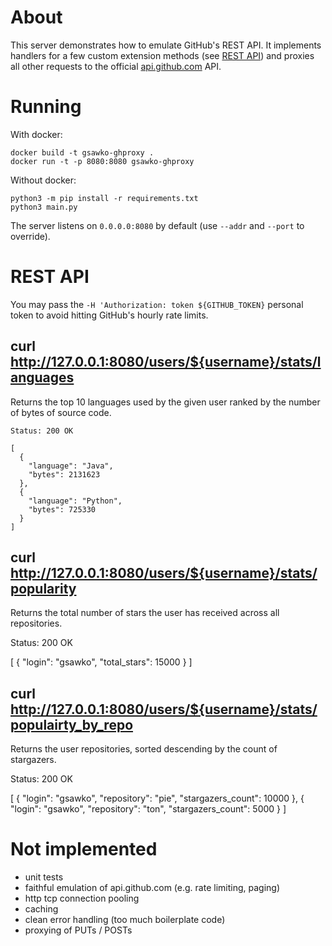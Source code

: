 # About

This server demonstrates how to emulate GitHub's REST API.
It implements handlers for a few custom extension methods (see [REST API](#rest-api)) and proxies all other requests
to the official [api.github.com](https://api.github.com) API.

# Running

With docker:

    docker build -t gsawko-ghproxy .
    docker run -t -p 8080:8080 gsawko-ghproxy

Without docker:

    python3 -m pip install -r requirements.txt
    python3 main.py

The server listens on `0.0.0.0:8080` by default (use `--addr` and `--port` to override).

# REST API

You may pass the `-H 'Authorization: token ${GITHUB_TOKEN}` personal token to avoid hitting GitHub's hourly rate limits.

## curl http://127.0.0.1:8080/users/${username}/stats/languages

Returns the top 10 languages used by the given user ranked by the number of bytes of source code.

    Status: 200 OK

    [
      {
        "language": "Java",
        "bytes": 2131623
      },
      {
        "language": "Python",
        "bytes": 725330
      }
    ]

## curl http://127.0.0.1:8080/users/${username}/stats/popularity

Returns the total number of stars the user has received across all repositories.

  Status: 200 OK

  [
    {
      "login": "gsawko",
      "total_stars": 15000
    }
  ]

## curl http://127.0.0.1:8080/users/${username}/stats/populairty_by_repo

Returns the user repositories, sorted descending by the count of stargazers.

  Status: 200 OK

  [
    {
      "login": "gsawko",
      "repository": "pie",
      "stargazers_count": 10000
    },
    {
      "login": "gsawko",
      "repository": "ton",
      "stargazers_count": 5000
    }
  ]

# Not implemented

- unit tests
- faithful emulation of api.github.com (e.g. rate limiting, paging)
- http tcp connection pooling
- caching
- clean error handling (too much boilerplate code)
- proxying of PUTs / POSTs
